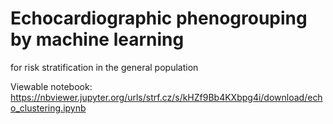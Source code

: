 # Echocardiographic phenogrouping by machine learning  
for risk stratification in the general population 

Viewable notebook: https://nbviewer.jupyter.org/urls/strf.cz/s/kHZf9Bb4KXbpg4i/download/echo_clustering.ipynb

